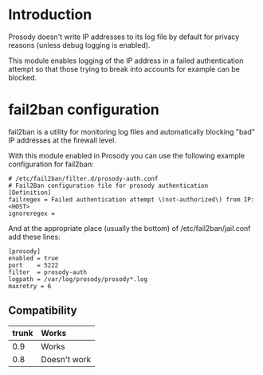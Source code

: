 # Introduction #

Prosody doesn't write IP addresses to its log file by default for privacy reasons (unless debug logging is enabled).

This module enables logging of the IP address in a failed authentication attempt so that those trying to break into accounts for example can be blocked.

# fail2ban configuration #

fail2ban is a utility for monitoring log files and automatically blocking "bad" IP addresses at the firewall level.

With this module enabled in Prosody you can use the following example configuration for fail2ban:

```
# /etc/fail2ban/filter.d/prosody-auth.conf
# Fail2Ban configuration file for prosody authentication
[Definition]
failregex = Failed authentication attempt \(not-authorized\) from IP: <HOST>
ignoreregex =
```

And at the appropriate place (usually the bottom) of /etc/fail2ban/jail.conf add these lines:

```
[prosody]
enabled = true
port    = 5222
filter  = prosody-auth
logpath = /var/log/prosody/prosody*.log
maxretry = 6
```

## Compatibility ##
| trunk | Works |
|:------|:------|
| 0.9   | Works |
| 0.8   | Doesn't work |